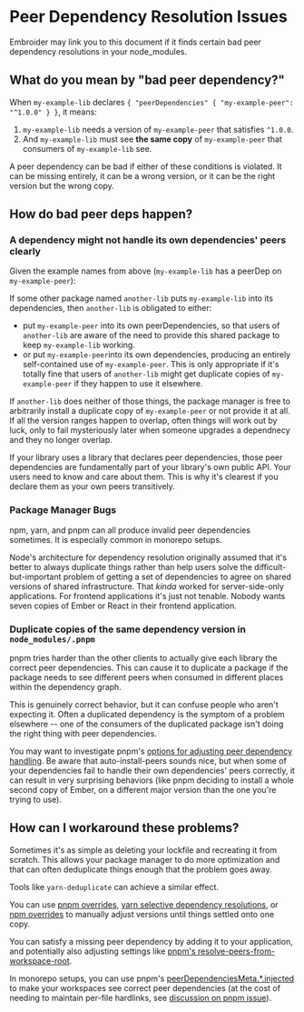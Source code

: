 # Peer Dependency Resolution Issues

Embroider may link you to this document if it finds certain bad peer dependency resolutions in your node_modules.

## What do you mean by "bad peer dependency?"

When `my-example-lib` declares `{ "peerDependencies" { "my-example-peer": "^1.0.0" } }`, it means:

 1. `my-example-lib` needs a version of `my-example-peer` that satisfies `^1.0.0`.
 2. And `my-example-lib` must see **the same copy** of `my-example-peer` that consumers of `my-example-lib` see.

A peer dependency can be bad if either of these conditions is violated. It can be missing entirely, it can be a wrong version, or it can be the right version but the wrong copy.

## How do bad peer deps happen?

### A dependency might not handle its own dependencies' peers clearly

Given the example names from above (`my-example-lib` has a peerDep on `my-example-peer`):

If some other package named `another-lib` puts `my-example-lib` into its dependencies, then `another-lib` is obligated to either:
 - put `my-example-peer` into its own peerDependencies, so that users of `another-lib` are aware of the need to provide this shared package to keep `my-example-lib` working.
 - or put `my-example-peer`into its own dependencies, producing an entirely self-contained use of `my-example-peer`. This is only appropriate if it's totally fine that users of `another-lib` might get duplicate copies of `my-example-peer` if they happen to use it elsewhere.

If `another-lib` does neither of those things, the package manager is free to arbitrarily install a duplicate copy of `my-example-peer` or not provide it at all. If all the version ranges happen to overlap, often things will work out by luck, only to fail mysteriously later when someone upgrades a dependnecy and they no longer overlap.

If your library uses a library that declares peer dependencies, those peer dependencies are fundamentally part of your library's own public API. Your users need to know and care about them. This is why it's clearest if you declare them as your own peers transitively.

### Package Manager Bugs

npm, yarn, and pnpm can all produce invalid peer dependencies sometimes. It is especially common in monorepo setups.

Node's architecture for dependency resolution originally assumed that it's better to always duplicate things rather than help users solve the difficult-but-important problem of getting a set of dependencies to agree on shared versions of shared infrastructure. That *kinda* worked for server-side-only applications. For frontend applications it's just not tenable. Nobody wants seven copies of Ember or React in their frontend application.

### Duplicate copies of the same dependency version in `node_modules/.pnpm`

pnpm tries harder than the other clients to actually give each library the correct peer dependencies. This can cause it to duplicate a package if the package needs to see different peers when consumed in different places within the dependency graph. 

This is genuinely correct behavior, but it can confuse people who aren't expecting it. Often a duplicated dependency is the symptom of a problem elsewhere -- one of the consumers of the duplicated package isn't doing the right thing with peer dependencies.

You may want to investigate pnpm's [options for adjusting peer dependency handling](https://pnpm.io/npmrc#peer-dependency-settings). Be aware that auto-install-peers sounds nice, but when some of your dependencies fail to handle their own dependencies' peers correctly, it can result in very surprising behaviors (like pnpm deciding to install a whole second copy of Ember, on a different major version than the one you're trying to use).

## How can I workaround these problems?

Sometimes it's as simple as deleting your lockfile and recreating it from scratch. This allows your package manager to do more optimization and that can often deduplicate things enough that the problem goes away.

Tools like `yarn-deduplicate` can achieve a similar effect.

You can use [pnpm overrides](https://pnpm.io/package_json#pnpmoverrides), [yarn selective dependency resolutions](https://classic.yarnpkg.com/en/docs/selective-version-resolutions/), or [npm overrides](https://docs.npmjs.com/cli/v8/configuring-npm/package-json#overrides) to manually adjust versions until things settled onto one copy.

You can satisfy a missing peer dependency by adding it to your application, and potentially also adjusting settings like [pnpm's resolve-peers-from-workspace-root](https://pnpm.io/npmrc#resolve-peers-from-workspace-root).

In monorepo setups, you can use pnpm's [peerDependenciesMeta.*.injected](https://pnpm.io/package_json#dependenciesmetainjected) to make your workspaces see correct peer dependencies (at the cost of needing to maintain per-file hardlinks, see [discussion on pnpm issue](https://github.com/pnpm/pnpm/issues/6088#issuecomment-1634302377)).

